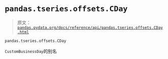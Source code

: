 # `pandas.tseries.offsets.CDay`

> 原文：[`pandas.pydata.org/docs/reference/api/pandas.tseries.offsets.CDay.html`](https://pandas.pydata.org/docs/reference/api/pandas.tseries.offsets.CDay.html)

```py
pandas.tseries.offsets.CDay
```

`CustomBusinessDay`的别名
